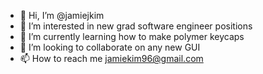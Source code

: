 - 👋 Hi, I’m @jamiejkim
- 👀 I’m interested in new grad software engineer positions
- 🌱 I’m currently learning how to make polymer keycaps 
- 💞️ I’m looking to collaborate on any new GUI
- 📫 How to reach me jamiekim96@gmail.com

<!---
jamiejkim/jamiejkim is a ✨ special ✨ repository because its `README.md` (this file) appears on your GitHub profile.
You can click the Preview link to take a look at your changes.
--->

